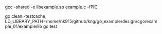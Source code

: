 gcc -shared -o libexample.so example.c -fPIC


go clean -testcache; LD_LIBRARY_PATH=/home/nk915/github/kng/go_example/design/cgo/example_01/example/lib go test
